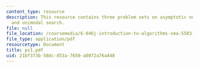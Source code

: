 ```yaml
---
content_type: resource
description: This resource contains three problem sets on asymptotic notation, recurrences
  and unimodal search.
file: null
file_location: /coursemedia/6-046j-introduction-to-algorithms-sma-5503-fall-2005/21bf373b58dcd53a7650a8072a76a448_ps1.pdf
file_type: application/pdf
resourcetype: Document
title: ps1.pdf
uid: 21bf373b-58dc-d53a-7650-a8072a76a448
---
```

